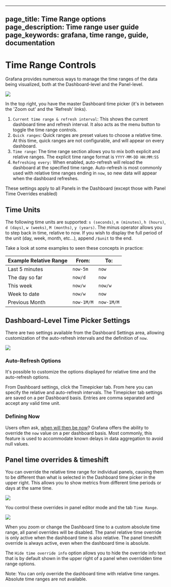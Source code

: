 ----
page_title: Time Range options
page_description: Time range user guide
page_keywords: grafana, time range, guide, documentation
---

# Time Range Controls

Grafana provides numerous ways to manage the time ranges of the data being visualized, both at the Dashboard-level and the Panel-level.

<img class="no-shadow" src="/img/v1/time_range_controls.png">

In the top right, you have the master Dashboard time picker (it's in between the 'Zoom out' and the 'Refresh' links).

1. `Current time range & refresh interval`: This shows the current dashboard time and refresh interval. It also acts as the menu button to toggle the time range controls. 
2. `Quick ranges`: Quick ranges are preset values to choose a relative time. At this time, quick ranges are not configurable, and will appear on every dashboard. 
3. `Time range`: The time range section allows you to mix both explicit and relative ranges. The explicit time range format is `YYYY-MM-DD HH:MM:SS`
4. `Refreshing every:` When enabled, auto-refresh will reload the dashboard at the specified time range. Auto-refresh is most commonly used with relative time ranges ending in `now`, so new data will appear when the dashboard refreshes. 

These settings apply to all Panels in the Dashboard (except those with Panel Time Overrides enabled)

## Time Units

The following time units are supported: `s (seconds)`, `m (minutes)`, `h (hours)`, `d (days)`, `w (weeks)`, `M (months)`, `y (years)`. The minus operator allows you to step back in time, relative to now. If you wish to display the full period of the unit (day, week, month, etc...), append `/$unit` to the end. 

Take a look at some examples to seen these concepts in practice:

Example Relative Range | From: | To: 
-------------- | ----- | --- 
Last 5 minutes | `now-5m` | `now`
The day so far | `now/d` | `now`
This week | `now/w` | `now/w`
Week to date | `now/w` | `now`
Previous Month | `now-1M/M` | `now-1M/M`


## Dashboard-Level Time Picker Settings

There are two settings available from the Dashboard Settings area, allowing customization of the auto-refresh intervals and the definition of `now`.

<img class="no-shadow" src="/img/v2/TimePicker-TimeOptions.png">

### Auto-Refresh Options

It's possible to customize the options displayed for relative time and the auto-refresh options.

From Dashboard settings, click the Timepicker tab. From here you can specify the relative and auto-refresh intervals. The Timepicker tab settings are saved on a per Dashboard basis.  Entries are comma separated and accept any valid time unit.

### Defining Now

Users often ask, [when will then be now](https://www.youtube.com/watch?v=VeZ9HhHU86o)? Grafana offers the ability to override the `now` value on a per dashboard basis. Most commonly, this feature is used to accommodate known delays in data aggregation to avoid null values.

## Panel time overrides & timeshift

You can override the relative time range for individual panels, causing them to be different than what is selected in the Dashboard time picker in the upper right. This allows you to show metrics from different time periods or days at the same time.

<img class="no-shadow" src="/img/v2/panel_time_override.jpg">

You control these overrides in panel editor mode and the tab `Time Range`.

<img class="no-shadow" src="/img/v2/time_range_tab.jpg">

When you zoom or change the Dashboard time to a custom absolute time range, all panel overrides will be disabled. The panel relative time override is only active when the dashboard time is also relative. The panel timeshift override is always active, even when the dashboard time is absolute.

The `Hide time override info` option allows you to hide the override info text that is by default shown in the
upper right of a panel when overridden time range options.

Note: You can only override the dashboard time with relative time ranges. Absolute time ranges are not available. 

